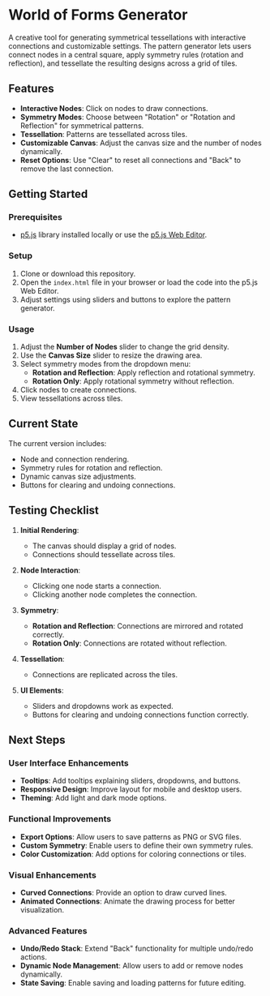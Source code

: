 # World of Forms Generator

A creative tool for generating symmetrical tessellations with interactive connections and customizable settings. The pattern generator lets users connect nodes in a central square, apply symmetry rules (rotation and reflection), and tessellate the resulting designs across a grid of tiles.

## Features

- **Interactive Nodes**: Click on nodes to draw connections.
- **Symmetry Modes**: Choose between "Rotation" or "Rotation and Reflection" for symmetrical patterns.
- **Tessellation**: Patterns are tessellated across tiles.
- **Customizable Canvas**: Adjust the canvas size and the number of nodes dynamically.
- **Reset Options**: Use "Clear" to reset all connections and "Back" to remove the last connection.

## Getting Started

### Prerequisites
- [p5.js](https://p5js.org/) library installed locally or use the [p5.js Web Editor](https://editor.p5js.org/).

### Setup
1. Clone or download this repository.
2. Open the `index.html` file in your browser or load the code into the p5.js Web Editor.
3. Adjust settings using sliders and buttons to explore the pattern generator.

### Usage
1. Adjust the **Number of Nodes** slider to change the grid density.
2. Use the **Canvas Size** slider to resize the drawing area.
3. Select symmetry modes from the dropdown menu:
   - **Rotation and Reflection**: Apply reflection and rotational symmetry.
   - **Rotation Only**: Apply rotational symmetry without reflection.
4. Click nodes to create connections.
5. View tessellations across tiles.

## Current State

The current version includes:
- Node and connection rendering.
- Symmetry rules for rotation and reflection.
- Dynamic canvas size adjustments.
- Buttons for clearing and undoing connections.

## Testing Checklist

1. **Initial Rendering**:
   - The canvas should display a grid of nodes.
   - Connections should tessellate across tiles.

2. **Node Interaction**:
   - Clicking one node starts a connection.
   - Clicking another node completes the connection.

3. **Symmetry**:
   - **Rotation and Reflection**: Connections are mirrored and rotated correctly.
   - **Rotation Only**: Connections are rotated without reflection.

4. **Tessellation**:
   - Connections are replicated across the tiles.

5. **UI Elements**:
   - Sliders and dropdowns work as expected.
   - Buttons for clearing and undoing connections function correctly.

## Next Steps

### User Interface Enhancements
- **Tooltips**: Add tooltips explaining sliders, dropdowns, and buttons.
- **Responsive Design**: Improve layout for mobile and desktop users.
- **Theming**: Add light and dark mode options.

### Functional Improvements
- **Export Options**: Allow users to save patterns as PNG or SVG files.
- **Custom Symmetry**: Enable users to define their own symmetry rules.
- **Color Customization**: Add options for coloring connections or tiles.

### Visual Enhancements
- **Curved Connections**: Provide an option to draw curved lines.
- **Animated Connections**: Animate the drawing process for better visualization.

### Advanced Features
- **Undo/Redo Stack**: Extend "Back" functionality for multiple undo/redo actions.
- **Dynamic Node Management**: Allow users to add or remove nodes dynamically.
- **State Saving**: Enable saving and loading patterns for future editing.

